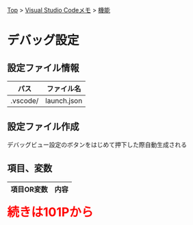 [Top](../../README.md) > [Visual Studio Codeメモ](../../VSCode.md) > [機能](../func.md)

# デバッグ設定
## 設定ファイル情報

|パス|ファイル名|
|--|--|
|.vscode/|launch.json|

## 設定ファイル作成
デバッグビュー設定のボタンをはじめて押下した際自動生成される

## 項目、変数
|項目OR変数|内容|
|--|--|

<strong style="font-size:200%;color:red;">続きは101Pから</strong>
